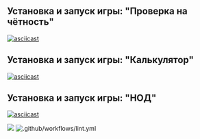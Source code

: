 ## Установка и запуск игры: "Проверка на чётность"
[![asciicast](https://asciinema.org/a/DuBDZIyL7ooomcXW1O47weHdM.svg)](https://asciinema.org/a/DuBDZIyL7ooomcXW1O47weHdM)

## Установка и запуск игры: "Калькулятор"
[![asciicast](https://asciinema.org/a/lIHwvOUUOLtiR0USEbeLbqB1g.svg)](https://asciinema.org/a/lIHwvOUUOLtiR0USEbeLbqB1g)

## Установка и запуск игры: "НОД"
[![asciicast](https://asciinema.org/a/xfqjM0cz27CraCvjaviaxRQxy.svg)](https://asciinema.org/a/xfqjM0cz27CraCvjaviaxRQxy)

<a href="https://codeclimate.com/github/alexandertolchinsky/backend-project-lvl1/maintainability"><img src="https://api.codeclimate.com/v1/badges/155724e7ffd61dc3c6fc/maintainability" /></a>
![.github/workflows/lint.yml](https://github.com/alexandertolchinsky/backend-project-lvl1/workflows/.github/workflows/runLinter.yml/badge.svg)
